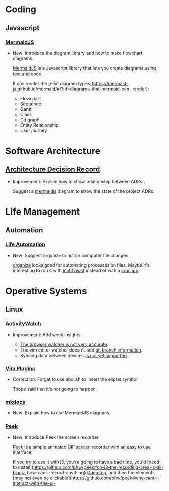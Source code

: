 # Coding

## Javascript

### [MermaidJS](mermaidjs.md)

* New: Introduce the diagram library and how to make flowchart diagrams.

    [MermaidJS](https://mermaid-js.github.io) is a Javascript library that
    lets you create diagrams using text and code.
    
    It can render the [next diagram
    types](https://mermaid-js.github.io/mermaid/#/?id=diagrams-that-mermaid-can-
    render):
    
    * Flowchart
    * Sequence.
    * Gantt
    * Class
    * Git graph
    * Entity Relationship
    * User journey

# Software Architecture

## [Architecture Decision Record](adr.md)

* Improvement: Explain how to show relationship between ADRs.

    Suggest a [mermaidjs](mermaidjs.md) diagram to show the state of the
    project ADRs.

# Life Management

## Automation

### [Life Automation](life_management.md)

* New: Suggest organize to act on computer file changes.

    [organize](https://organize.readthedocs.io/en/latest/) looks good for
    automating processes on files. Maybe it's interesting to run it with
    [inotifywait](https://askubuntu.com/a/819290) instead of with a [cron
    job](https://github.com/tfeldmann/organize/issues/18).

# Operative Systems

## Linux

### [ActivityWatch](activitywatch.md)

* Improvement: Add week insights.

    * [The browser watcher is not very
    accurate](https://github.com/ActivityWatch/aw-watcher-web/issues/20).
    * The vim editor watcher doesn't add [git branch
    information](https://github.com/ActivityWatch/aw-watcher-vim/issues/19).
    * Syncing data between devices [is not yet
    supported](https://github.com/ActivityWatch/activitywatch/issues/35).

### [Vim Plugins](vim_plugins.md)

* Correction: Forget to use abolish to insert the elipsis symbol.

    Tpope said that it's not going to happen.

### [mkdocs](mkdocs.md)

* New: Explain how to use MermaidJS diagrams.

### [Peek](peek.md)

* New: Introduce Peek the screen recorder.

    [Peek](https://github.com/phw/peek) is a simple animated GIF screen
    recorder
    with an easy to use interface.
    
    If you try to use it with i3, you're going to have a bad time, you'd
    [need to
    install](https://github.com/phw/peek#on-i3-the-recording-area-is-all-black-
    how-can-i-record-anything)
    [Compton](https://github.com/chjj/compton), and then the elements [may
    not even be
    clickable](https://github.com/phw/peek#why-cant-i-interact-with-the-ui-
